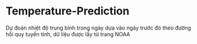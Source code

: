 # Temperature-Prediction
Dự đoán nhiệt độ trung bình trong ngày dựa vào ngày trước đó theo đường hồi quy tuyến tính, dữ liệu được lấy từ trang NOAA
